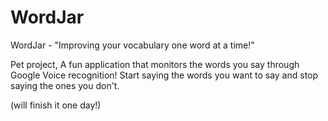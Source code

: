 # WordJar
WordJar - "Improving your vocabulary one word at a time!"

Pet project, A fun application that monitors the words you say through Google Voice recognition! 
Start saying the words you want to say and stop saying the ones you don't.

(will finish it one day!)
